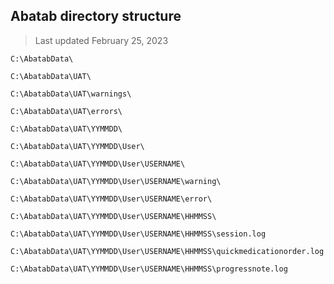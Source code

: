 ## Abatab directory structure

> Last updated February 25, 2023

`C:\AbatabData\`

`C:\AbatabData\UAT\`

`C:\AbatabData\UAT\warnings\`

`C:\AbatabData\UAT\errors\`

`C:\AbatabData\UAT\YYMMDD\`

`C:\AbatabData\UAT\YYMMDD\User\`

`C:\AbatabData\UAT\YYMMDD\User\USERNAME\`

`C:\AbatabData\UAT\YYMMDD\User\USERNAME\warning\`

`C:\AbatabData\UAT\YYMMDD\User\USERNAME\error\`

`C:\AbatabData\UAT\YYMMDD\User\USERNAME\HHMMSS\`

`C:\AbatabData\UAT\YYMMDD\User\USERNAME\HHMMSS\session.log`

`C:\AbatabData\UAT\YYMMDD\User\USERNAME\HHMMSS\quickmedicationorder.log`

`C:\AbatabData\UAT\YYMMDD\User\USERNAME\HHMMSS\progressnote.log`

